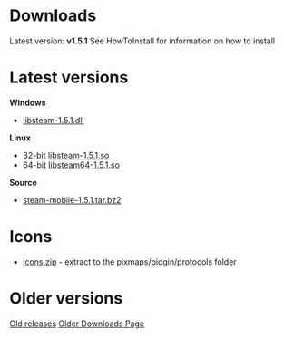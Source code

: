 # Downloads #

Latest version: **v1.5.1**
See HowToInstall for information on how to install

# Latest versions #

**Windows**
  * [libsteam-1.5.1.dll](http://pidgin-opensteamworks.googlecode.com/svn/trunk/steam-mobile/releases/libsteam-1.5.1.dll)

**Linux**
  * 32-bit [libsteam-1.5.1.so](http://pidgin-opensteamworks.googlecode.com/svn/trunk/steam-mobile/releases/libsteam-1.5.1.so)
  * 64-bit [libsteam64-1.5.1.so](http://pidgin-opensteamworks.googlecode.com/svn/trunk/steam-mobile/releases/libsteam64-1.5.1.so)

**Source**
  * [steam-mobile-1.5.1.tar.bz2](http://pidgin-opensteamworks.googlecode.com/svn/trunk/steam-mobile/releases/steam-mobile-1.5.1.tar.bz2)

# Icons #
  * [icons.zip](http://pidgin-opensteamworks.googlecode.com/svn/trunk/steam-mobile/releases/icons.zip) - extract to the pixmaps/pidgin/protocols folder


# Older versions #

[Old releases](http://pidgin-opensteamworks.googlecode.com/svn/trunk/steam-mobile/releases/)
[Older Downloads Page](http://code.google.com/p/pidgin-opensteamworks/downloads/list?can=1)